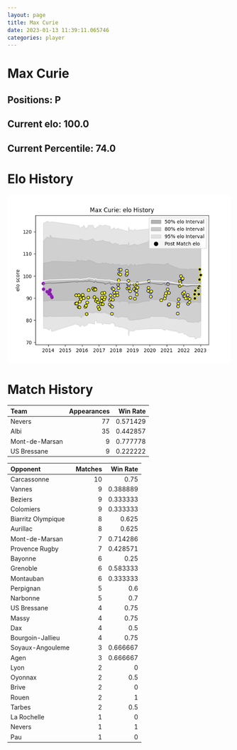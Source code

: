 ```yaml
---  
layout: page  
title: Max Curie  
date: 2023-01-13 11:39:11.065746  
categories: player  
---
```

# Max Curie

## Positions: P

## Current elo: 100.0

## Current Percentile: 74.0

# Elo History


![elo history](history_MaxCurie.png)
# Match History


| Team           |   Appearances |   Win Rate |
|:---------------|--------------:|-----------:|
| Nevers         |            77 |   0.571429 |
| Albi           |            35 |   0.442857 |
| Mont-de-Marsan |             9 |   0.777778 |
| US Bressane    |             9 |   0.222222 |

| Opponent           |   Matches |   Win Rate |
|:-------------------|----------:|-----------:|
| Carcassonne        |        10 |   0.75     |
| Vannes             |         9 |   0.388889 |
| Beziers            |         9 |   0.333333 |
| Colomiers          |         9 |   0.333333 |
| Biarritz Olympique |         8 |   0.625    |
| Aurillac           |         8 |   0.625    |
| Mont-de-Marsan     |         7 |   0.714286 |
| Provence Rugby     |         7 |   0.428571 |
| Bayonne            |         6 |   0.25     |
| Grenoble           |         6 |   0.583333 |
| Montauban          |         6 |   0.333333 |
| Perpignan          |         5 |   0.6      |
| Narbonne           |         5 |   0.7      |
| US Bressane        |         4 |   0.75     |
| Massy              |         4 |   0.75     |
| Dax                |         4 |   0.5      |
| Bourgoin-Jallieu   |         4 |   0.75     |
| Soyaux-Angouleme   |         3 |   0.666667 |
| Agen               |         3 |   0.666667 |
| Lyon               |         2 |   0        |
| Oyonnax            |         2 |   0.5      |
| Brive              |         2 |   0        |
| Rouen              |         2 |   1        |
| Tarbes             |         2 |   0.5      |
| La Rochelle        |         1 |   0        |
| Nevers             |         1 |   1        |
| Pau                |         1 |   0        |